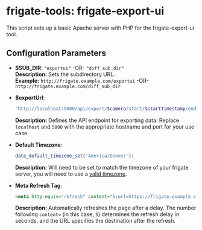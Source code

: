 # frigate-tools: frigate-export-ui

This script sets up a basic Apache server with PHP for the frigate-export-ui tool.

## Configuration Parameters

- **$SUB_DIR**: `"exportui"` -OR- `"diff_sub_dir"`\
  **Description:** Sets the subdirectory URL.  
  **Example:** `http://frigate.example.com/exportui` -OR- `http://frigate.example.com/diff_sub_dir`

- **$exportUrl**:  
  ```bash
  "http://localhost:5000/api/export/$camera/start/$startTimestamp/end/$endTimestamp"
  ```  
  **Description:** Defines the API endpoint for exporting data. Replace `localhost` and `5000` with the appropriate hostname and port for your use case.

- **Default Timezone**:  
  ```php
  date_default_timezone_set('America/Denver');
  ```  
  **Description:** Will need to be set to match the timezone of your frigate server, you will need to use a [valid timezone](https://manpages.ubuntu.com/manpages/focal/en/man3/DateTime::TimeZone::Catalog.3pm.html).

- **Meta Refresh Tag**:  
  ```html
  <meta http-equiv="refresh" content="5;url=https://frigate.example.com/export">
  ```  
  **Description:** Automatically refreshes the page after a delay. The number following `content=` (in this case, `5`) determines the refresh delay in seconds, and the URL specifies the destination after the refresh.
